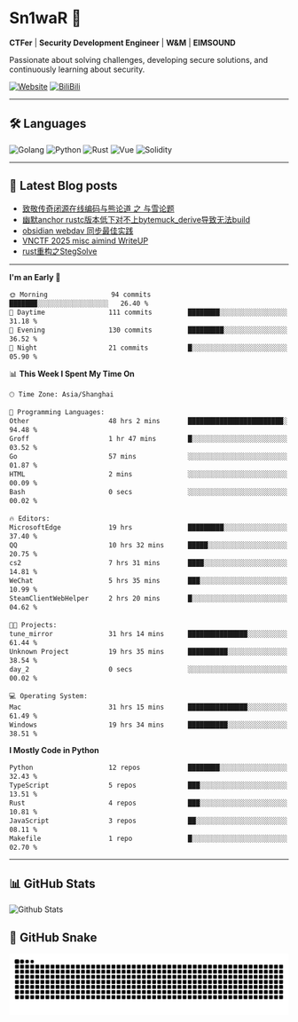 # Sn1waR 👋

**CTFer** | **Security Development Engineer** | **W&M** | **EIMSOUND**

Passionate about solving challenges, developing secure solutions, and continuously learning about security.

[![Website](https://img.shields.io/website?url=https%3A%2F%2Fwww.snowywar.top)](https://www.snowywar.top) 
[![BiliBili](https://img.shields.io/badge/BiliBili-哔哩哔哩-00A1D6?style=flat&logo=bilibili&logoColor=white)](https://space.bilibili.com/8389161)  

---

## 🛠️ Languages
![Golang](https://img.shields.io/badge/-Golang-00ADD8?style=flat&logo=go&logoColor=white)
![Python](https://img.shields.io/badge/-Python-3776AB?style=flat&logo=python&logoColor=white)
![Rust](https://img.shields.io/badge/-Rust-000000?style=flat&logo=rust&logoColor=white)
![Vue](https://img.shields.io/badge/-Vue.js-4FC08D?style=flat&logo=vue.js&logoColor=white)
![Solidity](https://img.shields.io/badge/-Solidity-363636?style=flat&logo=solidity&logoColor=white)

---
## 📖 Latest Blog posts
<!-- BLOG-POST-LIST:START -->
- [致敬传奇闭源在线编码与熊论道 之 与雪论题](https://www.snowywar.top/4590.html)
- [幽默anchor rustc版本低下对不上bytemuck_derive导致无法build](https://www.snowywar.top/4587.html)
- [obsidian webdav 同步最佳实践](https://www.snowywar.top/4555.html)
- [VNCTF 2025 misc aimind WriteUP](https://www.snowywar.top/4546.html)
- [rust重构之StegSolve](https://www.snowywar.top/4541.html)
<!-- BLOG-POST-LIST:END -->
---
<!--START_SECTION:waka-->
**I'm an Early 🐤** 

```text
🌞 Morning                94 commits          ███████░░░░░░░░░░░░░░░░░░   26.40 % 
🌆 Daytime                111 commits         ████████░░░░░░░░░░░░░░░░░   31.18 % 
🌃 Evening                130 commits         █████████░░░░░░░░░░░░░░░░   36.52 % 
🌙 Night                  21 commits          █░░░░░░░░░░░░░░░░░░░░░░░░   05.90 % 
```


📊 **This Week I Spent My Time On** 

```text
🕑︎ Time Zone: Asia/Shanghai

💬 Programming Languages: 
Other                    48 hrs 2 mins       ████████████████████████░   94.48 % 
Groff                    1 hr 47 mins        █░░░░░░░░░░░░░░░░░░░░░░░░   03.52 % 
Go                       57 mins             ░░░░░░░░░░░░░░░░░░░░░░░░░   01.87 % 
HTML                     2 mins              ░░░░░░░░░░░░░░░░░░░░░░░░░   00.09 % 
Bash                     0 secs              ░░░░░░░░░░░░░░░░░░░░░░░░░   00.02 % 

🔥 Editors: 
MicrosoftEdge            19 hrs              █████████░░░░░░░░░░░░░░░░   37.40 % 
QQ                       10 hrs 32 mins      █████░░░░░░░░░░░░░░░░░░░░   20.75 % 
cs2                      7 hrs 31 mins       ████░░░░░░░░░░░░░░░░░░░░░   14.81 % 
WeChat                   5 hrs 35 mins       ███░░░░░░░░░░░░░░░░░░░░░░   10.99 % 
SteamClientWebHelper     2 hrs 20 mins       █░░░░░░░░░░░░░░░░░░░░░░░░   04.62 % 

🐱‍💻 Projects: 
tune_mirror              31 hrs 14 mins      ███████████████░░░░░░░░░░   61.44 % 
Unknown Project          19 hrs 35 mins      ██████████░░░░░░░░░░░░░░░   38.54 % 
day_2                    0 secs              ░░░░░░░░░░░░░░░░░░░░░░░░░   00.02 % 

💻 Operating System: 
Mac                      31 hrs 15 mins      ███████████████░░░░░░░░░░   61.49 % 
Windows                  19 hrs 34 mins      ██████████░░░░░░░░░░░░░░░   38.51 % 
```

**I Mostly Code in Python** 

```text
Python                   12 repos            ████████░░░░░░░░░░░░░░░░░   32.43 % 
TypeScript               5 repos             ███░░░░░░░░░░░░░░░░░░░░░░   13.51 % 
Rust                     4 repos             ███░░░░░░░░░░░░░░░░░░░░░░   10.81 % 
JavaScript               3 repos             ██░░░░░░░░░░░░░░░░░░░░░░░   08.11 % 
Makefile                 1 repo              █░░░░░░░░░░░░░░░░░░░░░░░░   02.70 % 
```




<!--END_SECTION:waka-->
---

## 📊 GitHub Stats
![Github Stats](https://github-readme-stats.vercel.app/api?username=jiayuqi7813&show_icons=true&theme=radical)

## 🐍 GitHub Snake
<picture>
  <source media="(prefers-color-scheme: dark)" srcset="https://raw.githubusercontent.com/jiayuqi7813/jiayuqi7813/output/github-contribution-grid-snake-dark.svg">
  <source media="(prefers-color-scheme: light)" srcset="https://raw.githubusercontent.com/jiayuqi7813/jiayuqi7813/output/github-contribution-grid-snake.svg">
  <img alt="github contribution grid snake animation" src="https://raw.githubusercontent.com/jiayuqi7813/jiayuqi7813/output/github-contribution-grid-snake.svg">
</picture>

